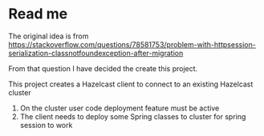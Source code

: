 # Read me

The original idea is from  
https://stackoverflow.com/questions/78581753/problem-with-httpsession-serialization-classnotfoundexception-after-migration

From that question I have decided the create this project.

This project creates a Hazelcast client to connect to an existing Hazelcast cluster

1. On the cluster user code deployment feature must be active
2. The client needs to deploy some Spring classes to cluster for spring session to work